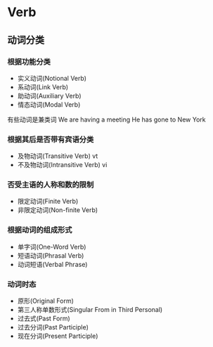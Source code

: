 # Verb

## 动词分类

### 根据功能分类

* 实义动词(Notional Verb)
* 系动词(Link Verb)
* 助动词(Auxiliary Verb)
* 情态动词(Modal Verb)

有些动词是兼类词
We are having a meeting
He has gone to New York

### 根据其后是否带有宾语分类

* 及物动词(Transitive Verb) vt
* 不及物动词(Intransitive Verb) vi

### 否受主语的人称和数的限制

* 限定动词(Finite Verb)
* 非限定动词(Non-finite Verb)

### 根据动词的组成形式

* 单字词(One-Word Verb)
* 短语动词(Phrasal Verb)
* 动词短语(Verbal Phrase)

### 动词时态

* 原形(Original Form)
* 第三人称单数形式(Singular From in Third Personal)
* 过去式(Past Form)
* 过去分词(Past Participle)
* 现在分词(Present Participle)